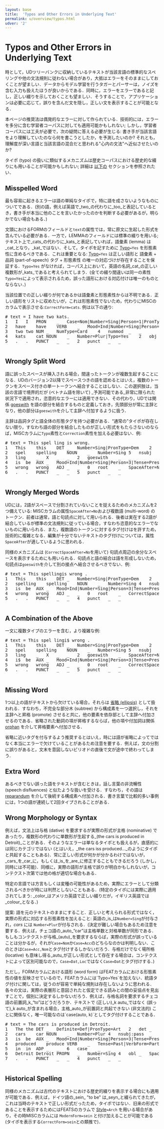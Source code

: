 ```yaml
---
layout: base
title:  'Typos and Other Errors in Underlying Text'
permalink: u/overview/typos.html
udver: '2'
---
```


<!--
(See also issues [#330](https://github.com/UniversalDependencies/docs/issues/330), [#513](https://github.com/UniversalDependencies/docs/issues/513), and [#544](https://github.com/UniversalDependencies/docs/issues/544).)
-->

# Typos and Other Errors in Underlying Text

時として，UDツリーバンクに収納しているテキストが当該言語の標準的なスペリングや他の文法規則に従わない場合があり，大抵はエラーをそのままにしておくことが望ましい．データからモデル学習を行うタガーとパーサーは，ノイズを含む入力も扱えたほうが良いからである．同時に，エラーをエラーであると記し，正しい綴りを示しておくことも望ましい．そうすることで，アプリケーションは必要に応じて，誤りを含んだ文を隠し，正しい文を表示することが可能となる．

本ページの推奨法は偶発的なエラーに対して作られている．技術的には，エラーを多分に含む学習者コーパスに対しても適用可能かもしれない; しかし，学習者コーパスには工夫が必要で，次の疑問に答える必要が生じる: 書き手が当該言語をより理解していたのなら何を書こうとしたか，を予測したいのか? それとも，理解度が深い言語と当該言語の混合だと思われる"心内の文法"へ近似させたいのか? 

タイポ (typo) の扱いに類似するメカニズムは歴史コーパスにおける歴史的な綴りにも用いることが可能かもしれない; 詳細は [以下の](#historical-spelling) セクションを参照されたい．

## Misspelled Word

最も容易に起きるエラーは語の単純なタイポで，特に語を成さないようなものについてである．(別の語，例えば英語で_two_の代わりに_too_と表記しているとき，書き手が本当に他のことを言いたかったのかを判断する必要があるが，明らかでない場合もある．)

文頭におけるFORMのフィールドと`text`の属性では，常に原文に生起した形式を含んでいる必要がある．一方で，LEMMAのフィールドには標準の綴りを用いる; テキスト上で_cats_の代わりに_kats_と表記していれば，語彙素 (lemma) は_cat_となり，_kat_ではない．そして，タイポを記すために [Typo]()`=Yes` を形態素性に含めるべきである．これは重要となる: [Typo]()`=Yes` は正しい語形と 語彙素 + 品詞 (part-of-speech) タグ + 形態素性 の唯一の対応づけが存在することを保証する．`Typo=Yes` がなければ，コーパス上において，英語の名詞_cat_の正しい複数形が_kats_であると考えられてしまう．(全ての綴り間違いは同一の素性`Typo=Yes`によって表示されるため，誤った語形における対応付けは唯一のものとならない．)

当該位置での正しい綴りが何であるかは語彙素と形態素性からは不明である．正しい語形をリストに収めたいが，これは形態素性でないため，代わりにMISCのカラムで表示させる:`CorrectForm=cats`.
例は以下の通り:

<pre>
# text = I have two kats.
1	I	I	PRON	_	Case=Nom|Number=Sing|Person=1|PronType=Prs	2	nsubj	_	_
2	have	have	VERB	_	Mood=Ind|Number=Sing|Person=1|Tense=Pres|VerbForm=Fin	0	root	_	_
3	two	two	NUM	_	NumType=Card	4	nummod	_	_
4	kats	cat	NOUN	_	Number=Plur|Typo=Yes	2	obj	_	CorrectForm=cats|SpaceAfter=No
5	.	.	PUNCT	_	_	2	punct	_	_

</pre>

## Wrongly Split Word

語に誤ったスペースが挿入される場合，間違ったトークンが複数生起することになる．UDのバージョン2以降でスペースつきの語を認めるとはいえ，複数のトークンをスペース付きの単一トークンへ結合することはしない．この選択肢は，当該の言語で境界的だが (ベトナム語を除いて) _予測可能である_非常に限られた状況下で適用され，恣意的なエラーには適用できない．その代わり，UDでは関係 [goeswith]() を語の部分を結合するものと定義しておき，先頭部分が常に主辞となり，他の部分は`goeswith`を介して主辞へ付加するように扱う．

主辞は品詞タグと語全体の形態タグを持つ必要がある．“通常の”タイポが存在しない限り，すなわち語の部分を結合したものが正しい形式をもたらさないのならば，MISCカラムに`Typo`素性と`Correction`素性を加える必要はない．例:

<pre>
# text = This spel ling is wrong.
1	This	this	DET	_	Number=Sing|PronType=Dem	2	det	_	_
2	spel	spelling	NOUN	_	Number=Sing	5	nsubj	_	_
3	ling	_	X	_	_	2	goeswith	_	_
4	is	be	AUX	_	Mood=Ind|Number=Sing|Person=3|Tense=Pres|VerbForm=Fin	5	cop	_	_
5	wrong	wrong	ADJ	_	_	0	root	_	SpaceAfter=No
6	.	.	PUNCT	_	_	5	punct	_	_

</pre>

## Wrongly Merged Words

UDには，2語がスペースで分割されていないことを捉えるためのメカニズムを2つ備えている: MISCカラムの属性`SpaceAfter=No`および複数語 (multi-word) のトークン．前者は通常，語と句読点に対して用いられる．後者は実在する2語が結合しているが標準の文法規則に従っている場合，すなわち恣意的なエラーでないものに用いられる．また，複数語のトークンに対するタグ付けは<!--non-concatenative fusions-->を許すため，技術的に複雑となる．編集が十分でないテキストのタグ付けについては，属性`SpaceAfter`が適しているように思われる．

<!--As with `Typo=Yes` and `CorrectForm=X`, it is desirable to indicate that the space is missing by error. Therefore, `SpaceAfter=No` should be accompanied by `CorrectSpaceAfter=Yes`.-->

同様のメカニズムは (`CorrectSpaceAfter=No`を用いて) 句読点周辺の余分なスペースを表示するためにも用いられる．句読点と語の結合は語を形成しないため，句読点は`goeswith`を介して別の接点へ結合させるべきでない．例:

<pre>
# text = This spellingis wrong .
1	This	this	DET	_	Number=Sing|PronType=Dem	2	det	_	_
2	spelling	spelling	NOUN	_	Number=Sing	4	nsubj	_	SpaceAfter=No|CorrectSpaceAfter=Yes
3	is	be	AUX	_	Mood=Ind|Number=Sing|Person=3|Tense=Pres|VerbForm=Fin	4	cop	_	_
4	wrong	wrong	ADJ	_	_	0	root	_	CorrectSpaceAfter=No
5	.	.	PUNCT	_	_	4	punct	_	_

</pre>

## A Combination of the Above

一文に複数タイプのエラーを含む，より複雑な例:

<pre>
# text = This spel lingi$ wrong .
1	This	this	DET	_	Number=Sing|PronType=Dem	2	det	_	_
2	spel	spelling	NOUN	_	Number=Sing	5	nsubj	_	_
3	ling	_	X	_	_	2	goeswith	_	SpaceAfter=No|CorrectSpaceAfter=Yes
4	i$	be	AUX	_	Mood=Ind|Number=Sing|Person=3|Tense=Pres|Typo=Yes|VerbForm=Fin	5	cop	_	CorrectForm=is
5	wrong	wrong	ADJ	_	_	0	root	_	CorrectSpaceAfter=No
6	.	.	PUNCT	_	_	5	punct	_	_

</pre>

## Missing Word

1つ以上の語がテキストから欠けている場合，それらは [省略 (ellipsis)](specific-syntax.html#ellipsis) として扱われる．すなわち，不完全な部分木 (subtree) から構成素を一つ選択し，それを主辞へと昇格 (promote) させると共に，他の要素を依存部として主辞へ付加させるのである．省略された動詞の項が昇格するならば，他の項や付加詞は関係 [orphan]() を介して昇格要素へ付加させる．<!--otherwise the relation type is used that would go out of the head if the missing material were present-->

省略に近いタグを付与するよう推奨するとはいえ，時には語が省略によってではなく本当にエラーで欠けていることがあるため注意を要する．例えば，文の分割に誤りがあると，文末を意図しないピリオドの直後で文が途中で終わってしまう．

## Extra Word

あるべきでない誤った語をテキストが含むときは，話し言葉の非流暢性 (speech disfluences) と似たような扱いを受ける．すなわち，その語は [reparandum]() を介して後続する構成素へ付加される．書き言葉で比較的多い事例には，1つの語が連続して2回タイプされることがある．

## Wrong Morphology or Syntax

例えば，文法上は与格 (dative) を要求するが実際の形式が主格 (nominative) であったり，複数形の代わりに単数形が生起する_(the cars is produced in Detroit)_ことがある．そのようなエラーは単なるタイポとも扱えるが，直感的には同じカテゴリではない (とはいえ，_the cars iss produced…_のようにタイポと共起することもある)．常に正しい形式が何かが分かるわけではないが，_cars_を_car_に，もしくは_is_を_are_に修正することもできるだろう (しかし，同時には不可能)．同様に，実際の語形が主格で誤りが明白かもしれないが，コンテクスト次第では他の格が適切な場合もある．

特定の言語では方言もしくは変種の可能性があるため，実際にエラーとして分類されるべきかが時には判然としないこともある．(特定のタイポには実際に適用されてしまう: _color_はアメリカ英語で正しい綴りだが，イギリス英語では_colour_となる．)

提案: 語を元のテキストのままにすること．正しいと考えられる形式ではなく，実際の形式に対応する形態素性を加えること: 英語の_is_は`Number=Sing`が付与され，_cars_ には `Number=Plur`が付与される．(決定が難しい場合もあるため注意を要する．例えば，チェコ語の_auto_“car”は主格単数と対格単数が同形である．もしもコンテクストが与格_(autu)_を要求するならば，実際の形式が誤っていることは分かるが，それが`Case=Nom`か`Case=Acc`のどちらなのかは判明しない．このときは`Case=Acc,Nom`とタグ付けするしかないだろう．与格だけでなく場所格 (locative) も意味し得る_autu_が正しい形式として存在する場合は，コンテクストによって区別可能なので，`Case=Dat,Loc`ではなく`Case=Dat`とタグ付けする．)

<!--MISCのカラムでは，単純なタイポで行ったのと同じく正しい形式を表示させる: `CorrectForm=autu`．また，MISCカラムには，FEATカラムの素性に接頭辞“Correct”を付与したもの (e.g. `CorrectCase=Dat`) を加える． We also add in the MISC column those features from the FEAT column that would differ for the correct form, and prefix them with “Correct”, e.g. `CorrectCase=Dat`.-->ただし，FORMカラムにおける語形 (word form) はFEATカラムにおける形態素性の値を反映させているので，FEATカラムには`Typo=Yes`を加えない．統語タグ付けに関しては，従うのが容易で単純な規則は存在しないように思われる．各々の文は，実際の表層形と意図されたと仮定できる読みとの間の妥協点を見出すことで，個別に決定するしかないだろう．例えば，与格名詞を要求するチェコ語の前置詞_k_“to”はどうだろうか．テキストで (正しい)_k autu_ではなく (誤って)_k auto_が含まれる場合，主格_auto_が前置詞と共起できない (非文法的) ことに関係なく，唯一可能なのは`case(auto, k)`としてタグ付けすることである．

<pre>
# text = The cars is produced in Detroit.
1	The	the	DET	_	Definite=Def|PronType=Art	2	det	_	_
2	cars	car	NOUN	_	Number=Plur	4	nsubj:pass	_	_
3	is	be	AUX	_	Mood=Ind|Number=Sing|Person=3|Tense=Pres|VerbForm=Fin	4	aux:pass	_	CorrectForm=are|CorrectNumber=Plur
4	produced	produce	VERB	_	Tense=Past|VerbForm=Part	0	root	_	_
5	in	in	ADP	_	_	6	case	_	_
6	Detroit	Detroit	PROPN	_	Number=Sing	4	obl	_	SpaceAfter=No
7	.	.	PUNCT	_	_	4	punct	_	_

</pre>

## Historical Spelling

同様のメカニズムは古代のテキストにおける歴史的綴りを表示する場合にも適用が可能である．例えば，ドイツ語の_sein_ "to be" は_seyn_と綴られてきたが，これは当時のテキストで正しい形式だったため，タイポではない．旧来の形式であることを表示するためにはFEATSのカラムで [Style]()`=Arch` を用いる場合があり，その時MISCカラムには `ModernForm=sein` と付け加えることが可能である (タイポを表示する`CorrectForm=sein`との類推で)．